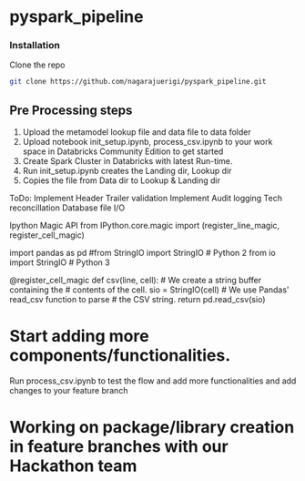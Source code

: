 # pyspark_pipeline
### Installation
Clone the repo
   ```sh
   git clone https://github.com/nagarajuerigi/pyspark_pipeline.git
   ```
## Pre Processing steps

1. Upload the metamodel lookup file and data file to data folder
2. Upload notebook init_setup.ipynb, process_csv.ipynb to your work space in Databricks Community Edition to get started
3. Create Spark Cluster in Databricks with latest Run-time.
4. Run init_setup.ipynb creates the Landing dir, Lookup dir
5. Copies the file from Data dir to Lookup & Landing dir


ToDo:
Implement Header Trailer validation
Implement Audit logging
Tech reconcillation
Database file I/O

Ipython Magic API
from IPython.core.magic import (register_line_magic, 
                                register_cell_magic)
                                
import pandas as pd
#from StringIO import StringIO  # Python 2
from io import StringIO  # Python 3

@register_cell_magic
def csv(line, cell):
    # We create a string buffer containing the
    # contents of the cell.
    sio = StringIO(cell)
    # We use Pandas' read_csv function to parse
    # the CSV string.
    return pd.read_csv(sio)
    

# Start adding more components/functionalities.
 Run process_csv.ipynb to test the flow and add more functionalities and add changes to your feature branch
# Working on package/library creation in feature branches with our Hackathon team

